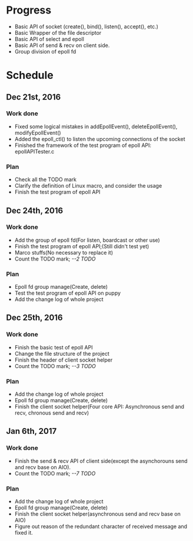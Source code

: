 # Progress

* Basic API of socket (create(), bind(), listen(), accept(), etc.)
* Basic Wrapper of the file descriptor
* Basic API of select and epoll
* Basic API of send & recv on client side.
* Group division of epoll fd

# Schedule

## Dec 21st, 2016

### Work done

* Fixed some logical mistakes in addEpollEvent(), deleteEpollEvent(), modifyEpollEvent()
* Added the epoll\_ctl() to listen the upcoming connections of the socket
* Finished the framework of the test program of epoll API: epollAPITester.c

### Plan

* Check all the TODO mark
* Clarify the definition of Linux macro, and consider the usage
* Finish the test program of epoll API

## Dec 24th, 2016

### Work done

* Add the group of epoll fd(For listen, boardcast or other use)
* Finish the test program of epoll API;(Still didn't test yet) 
* Marco stuffs(No necessary to replace it)
* Count the TODO mark; *--2 TODO*

### Plan

* Epoll fd group manage(Create, delete)
* Test the test program of epoll API on puppy
* Add the change log of whole project

## Dec 25th, 2016

### Work done

* Finish the basic test of epoll API
* Change the file structure of the project
* Finish the header of client socket helper
* Count the TODO mark; *--3 TODO*

### Plan

* Add the change log of whole project
* Epoll fd group manage(Create, delete)
* Finish the client socket helper(Four core API: Asynchronous send and recv, chronous send and recv)

## Jan 6th, 2017

### Work done

* Finish the send & recv API of client side(except the asynchorouns send and recv base on AIO).
* Count the TODO mark; *--7 TODO*

### Plan

* Add the change log of whole project
* Epoll fd group manage(Create, delete)
* Finish the client socket helper(asynchronous send and recv base on AIO)
* Figure out reason of the redundant character of received message and fixed it.
